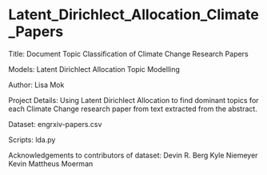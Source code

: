 # Latent_Dirichlect_Allocation_Climate_Papers

Title: Document Topic Classification of Climate Change Research Papers

Models: Latent Dirichlect Allocation Topic Modelling

Author: Lisa Mok

Project Details:  Using Latent Dirichlect Allocation to find dominant topics for each Climate Change research paper from text extracted from the abstract.

Dataset: engrxiv-papers.csv

Scripts: lda.py

Acknowledgements to contributors of dataset: Devin R. Berg Kyle Niemeyer Kevin Mattheus Moerman
